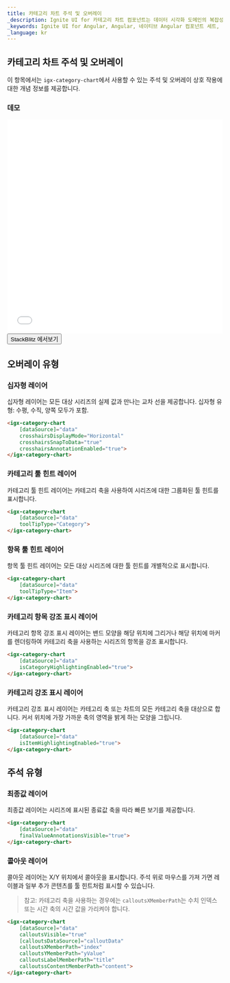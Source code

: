 ```yaml
---
title: 카테고리 차트 주석 및 오버레이
_description: Ignite UI for 카테고리 차트 컴포넌트는 데이터 시각화 도메인의 복잡성을 관리 가능한 API로 단순화하여 사용자가 데이터 수집, 그룹 수집, 데이터 속성을 바인딩하고 나머지는 차트 컨트롤이 실행할 수 있도록 합니다.
_keywords: Ignite UI for Angular, Angular, 네이티브 Angular 컴포넌트 세트, 네이티브 Angular 컨트롤, 네이티브 Angular 컴포넌트, 네이티브 Angular 컴포넌트 라이브러리, Angular 차트, Angular 차트 컨트롤, Angular 차트 예제, Angular 그리드 컴포넌트, Angular 차트 컴포넌트, Angular 카테고리 차트
_language: kr
---
```

## 카테고리 차트 주석 및 오버레이

이 항목에서는 `igx-category-chart`에서 사용할 수 있는 주석 및 오버레이 상호 작용에 대한 개념 정보를 제공합니다.

### 데모
<div class="sample-container loading" style="height: 500px">
    <iframe id="category-chart-annotations-iframe" src='{environment:demosBaseUrl}/charts/category-chart-annotations' width="100%" height="100%" seamless="" frameBorder="0" onload="onSampleIframeContentLoaded(this);"></iframe>
</div>
<div>
    <button data-localize="stackblitz" class="stackblitz-btn"   data-iframe-id="category-chart-annotations-iframe" data-demos-base-url="{environment:demosBaseUrl}">StackBlitz 에서보기
    </button>
</div>
<div class="divider--half"></div>

## 오버레이 유형

### 십자형 레이어

십자형 레이어는 모든 대상 시리즈의 실제 값과 만나는 교차 선을 제공합니다.  십자형 유형: 수평, 수직, 양쪽 모두가 포함.

```html
<igx-category-chart
    [dataSource]="data"
    crosshairsDisplayMode="Horizontal"
    crosshairsSnapToData="true"
    crosshairsAnnotationEnabled="true">
</igx-category-chart>
```

### 카테고리 툴 힌트 레이어

카테고리 툴 힌트 레이어는 카테고리 축을 사용하여 시리즈에 대한 그룹화된 툴 힌트를 표시합니다.

```html
<igx-category-chart
    [dataSource]="data"
    toolTipType="Category">
</igx-category-chart>
```

### 항목 툴 힌트 레이어

항목 툴 힌트 레이어는 모든 대상 시리즈에 대한 툴 힌트를 개별적으로 표시합니다.

```html
<igx-category-chart
    [dataSource]="data"
    toolTipType="Item">
</igx-category-chart>
```

### 카테고리 항목 강조 표시 레이어

카테고리 항목 강조 표시 레이어는 밴드 모양을 해당 위치에 그리거나 해당 위치에 마커를 렌더링하여 카테고리 축을 사용하는 시리즈의 항목을 강조 표시합니다.

```html
<igx-category-chart
    [dataSource]="data"
    isCategoryHighlightingEnabled="true">
</igx-category-chart>
```

### 카테고리 강조 표시 레이어

카테고리 강조 표시 레이어는 카테고리 축 또는 차트의 모든 카테고리 축을 대상으로 합니다. 커서 위치에 가장 가까운 축의 영역을 밝게 하는 모양을 그립니다.

```html
<igx-category-chart
    [dataSource]="data"
    isItemHighlightingEnabled="true">
</igx-category-chart>
```

## 주석 유형

### 최종값 레이어

최종값 레이어는 시리즈에 표시된 종료값 축을 따라 빠른 보기를 제공합니다.

```html
<igx-category-chart
    [dataSource]="data"
    finalValueAnnotationsVisible="true">
</igx-category-chart>
```

### 콜아웃 레이어

콜아웃 레이어는 X/Y 위치에서 콜아웃을 표시합니다. 주석 위로 마우스를 가져 가면 레이블과 일부 추가 콘텐츠를 툴 힌트처럼 표시할 수 있습니다.

> 참고: 카테고리 축을 사용하는 경우에는 `calloutsXMemberPath`는 수치 인덱스 또는 시간 축의 시간 값을 가리켜야 합니다.

```html
<igx-category-chart
    [dataSource]="data"
    calloutsVisible="true"
    [calloutsDataSource]="calloutData"
    calloutsXMemberPath="index"
    calloutsYMemberPath="yValue"
    calloutsLabelMemberPath="title"
    calloutssContentMemberPath="content">
</igx-category-chart>
```
